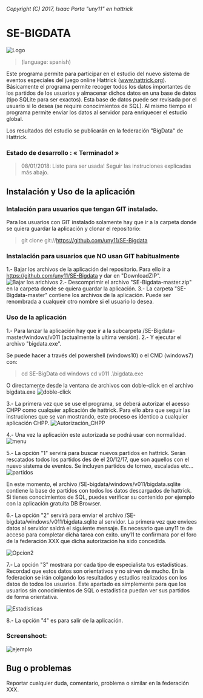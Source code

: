 
*Copyright (C) 2017, Isaac Porta "uny11" en hattrick*

# SE-BIGDATA

![Logo](/images/logo.png)


> (language: spanish)

Este programa permite para participar en el estudio del nuevo sistema de eventos especiales del juego online Hattrick (www.hattrick.org).
Básicamente el programa permite recoger todos los datos importantes de los partidos de los usuarios y almacenar dichos datos en una base de datos (tipo SQLite para ser exactos).
Esta base de datos puede ser revisada por el usuario si lo desea (se require conocimientos de SQL).
Al mismo tiempo el programa permite enviar los datos al servidor para enriquecer el estudio global.

Los resultados del estudio se publicarán en la federación "BigData" de Hattrick.


### Estado de desarrollo : « Terminado! »
> 08/01/2018: Listo para ser usada! Seguir las instruciones explicadas más abajo.


## Instalación y Uso de la aplicación

### Intalación para usuarios que tengan GIT instalado.

Para los usuarios con GIT instalado solamente hay que ir a la carpeta donde se quiera guardar la aplicación y clonar el repositorio:

> git clone git://https://github.com/uny11/SE-Bigdata

### Instalación para usuarios que NO usan GIT habitualmente

1.- Bajar los archivos de la aplicación del repositorio. Para ello ir a https://github.com/uny11/SE-Bigdata y dar en "DownloadZIP".
![Bajar los arichivos](/images/download.png)
2.- Descomprimir el archivo "SE-Bigdata-master.zip" en la carpeta donde se quiera guardar la aplicación.
3.- La carpeta "SE-Bigdata-master" contiene los archivos de la aplicación. Puede ser renombrada a cualqueir otro nombre si el usuario lo desea.


### Uso de la aplicación

1.- Para lanzar la aplicación hay que ir a la subcarpeta /SE-Bigdata-master/windows/v011 (actualmente la ultima versión).
2.- Y ejecutar el archivo "bigdata.exe".

Se puede hacer a través del powershell (windows10) o el CMD (windows7) con:
> cd SE-BigData
> cd windows
> cd v011
> .\bigdata.exe

O directamente desde la ventana de archivos con doble-click en el archivo bigdata.exe
![doble-click](/images/dobleclick.png)

3.- La primera vez que se use el programa, se deberá autorizar el acesso CHPP como cualquier aplicación de hattrick.
Para ello abra que seguir las instruciones que se van mostrando, este proceso es identico a cualquier aplicación CHPP.
![Autorización_CHPP](/images/chpp.png)

4.- Una vez la aplicación este autorizada se podrá usar con normalidad.
![menu](/images/menu.png)

5.- La opción "1" servirá para buscar nuevos partidos en hattrick. Serán rescatados todos los partidos des de el 20/12/17,
que son aquellos con el nuevo sistema de eventos. Se incluyen partidos de torneo, escaladas etc...
![partidos](/images/partidos.png)

En este momento, el archivo /SE-bigdata/windows/v011/bigdata.sqlite contiene la base de partidos con todos los datos descargados de hattrick.
Si tienes conocimientos de SQL, puedes verificar su contenido por ejemplo con la aplicación gratuita DB Browser.

6.- La opción "2" servirà para enviar el archivo /SE-bigdata/windows/v011/bigdata.sqlite al servidor.
La primera vez que enviees datos al servidor saldrá el siguiente mensaje.
Es necesario que uny11 te de acceso para completar dicha tarea con exito.
uny11 te confirmara por el foro de la federación XXX que dicha autorización ha sido concedida.

![Opcion2](/images/envio.png)

7.- La opción "3" mostrara por cada tipo de especialista tus estadisticas. Recordad que estos datos son orientativos y no sirven de mucho.
En la federacion se irán colgando los resultados y estudios realizados con los datos de todos los usuarios.
Este apartado es simplemente para que los usuarios sin conocimientos de SQL o estadistica puedan ver sus partidos de forma orientativa.

![Estadisticas](/images/esta.png)

8.- La opción "4" es para salir de la aplicación.


### Screenshoot:
![ejemplo](/images/ejemplo.png)

## Bug o problemas

Reportar cualquier duda, comentario, problema o similar en la federación XXX.
